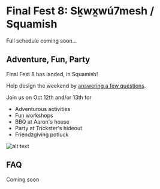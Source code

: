 # Final Fest 8: Sḵwx̱wú7mesh / Squamish

Full schedule coming soon...

## Adventure, Fun, Party

Final Fest 8 has landed, in Squamish!

Help design the weekend by [answering a few questions](https://forms.gle/FneKNjrGYj3SM1526).

Join us on Oct 12th and/or 13th for
- Adventurous activities
- Fun workshops
- BBQ at Aaron's house
- Party at Trickster's hideout
- Friendzgiving potluck

![alt text](/ff8.png)

## FAQ

Coming soon
